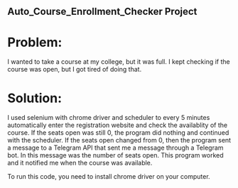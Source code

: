 ## Auto_Course_Enrollment_Checker Project

# Problem:

I wanted to take a course at my college, but it was full. I kept checking if the course was open, but I got tired of doing that.

# Solution:

I used selenium with chrome driver and scheduler to every 5 minutes automatically enter the registration website and check the availablity of the course. If the seats open was still 0, the program did nothing and continued with the scheduler. If the seats open changed from 0, then the program sent a message to a Telegram API that sent me a message through a Telegram bot. In this message was the number of seats open. This program worked and it notified me when the course was available.

To run this code, you need to install chrome driver on your computer.
